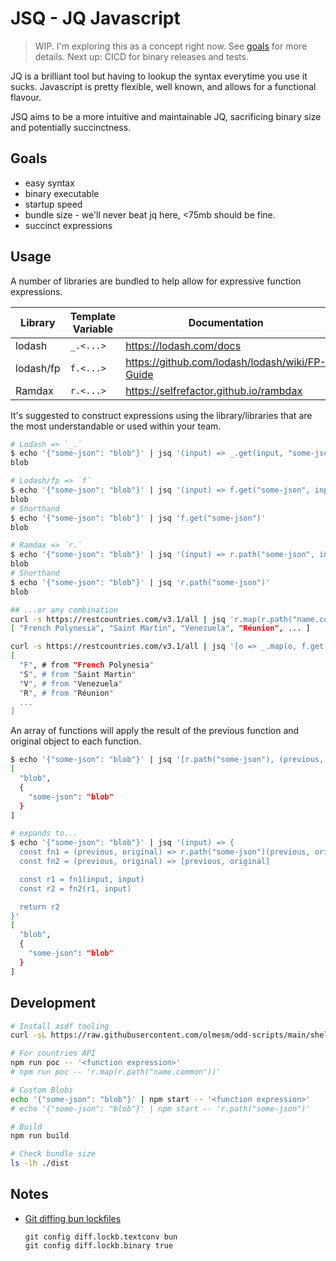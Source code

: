 # JSQ - JQ Javascript

> WIP. I'm exploring this as a concept right now. See [goals](#goals) for more details.
> Next up: CICD for binary releases and tests.

JQ is a brilliant tool but having to lookup the syntax everytime you use it sucks. Javascript is pretty flexible, well known, and allows for a functional flavour.

JSQ aims to be a more intuitive and maintainable JQ, sacrificing binary size and potentially succinctness.

## Goals

- easy syntax
- binary executable
- startup speed
- bundle size - we'll never beat jq here, <75mb should be fine.
- succinct expressions

## Usage

A number of libraries are bundled to help allow for expressive function expressions.

| Library   | Template Variable | Documentation                                    |
| --------- | ----------------- | ------------------------------------------------ |
| lodash    | `_.<...>`         | <https://lodash.com/docs>                        |
| lodash/fp | `f.<...>`         | <https://github.com/lodash/lodash/wiki/FP-Guide> |
| Ramdax    | `r.<...>`         | <https://selfrefactor.github.io/rambdax>         |

It's suggested to construct expressions using the library/libraries that are the most understandable or used within your team.

```bash
# Lodash => `_.`
$ echo '{"some-json": "blob"}' | jsq '(input) => _.get(input, "some-json")'
blob

# Lodash/fp => `f`
$ echo '{"some-json": "blob"}' | jsq '(input) => f.get("some-json", input)'
blob
# Shorthand
$ echo '{"some-json": "blob"}' | jsq 'f.get("some-json")'
blob

# Ramdax => `r.`
$ echo '{"some-json": "blob"}' | jsq '(input) => r.path("some-json", input)'
blob
# Shorthand
$ echo '{"some-json": "blob"}' | jsq 'r.path("some-json")'
blob

## ...or any combination
curl -s https://restcountries.com/v3.1/all | jsq 'r.map(r.path("name.common"))'
[ "French Polynesia", "Saint Martin", "Venezuela", "Réunion", ... ]

curl -s https://restcountries.com/v3.1/all | jsq '[o => _.map(o, f.get("name.common")), f.map(r.head)]'
[
  "F", # from "French Polynesia"
  "S", # from "Saint Martin"
  "V", # from "Venezuela"
  "R", # from "Réunion"
  ...
]
```

An array of functions will apply the result of the previous function and original object to each function.

```bash
$ echo '{"some-json": "blob"}' | jsq '[r.path("some-json"), (previous, original) => [previous, original]]'
[
  "blob",
  {
    "some-json": "blob"
  }
]

# expands to...
$ echo '{"some-json": "blob"}' | jsq '(input) => {
  const fn1 = (previous, original) => r.path("some-json")(previous, original)
  const fn2 = (previous, original) => [previous, original]

  const r1 = fn1(input, input)
  const r2 = fn2(r1, input)

  return r2
}'
[
  "blob",
  {
    "some-json": "blob"
  }
]
```

## Development

```bash
# Install asdf tooling
curl -sL https://raw.githubusercontent.com/olmesm/odd-scripts/main/shell/asdf-install.sh | bash

# For countries API
npm run poc -- '<function expression>'
# npm run poc -- 'r.map(r.path("name.common"))'

# Custom Blobs
echo '{"some-json": "blob"}' | npm start -- '<function expression>'
# echo '{"some-json": "blob"}' | npm start -- 'r.path("some-json")'

# Build
npm run build

# Check bundle size
ls -lh ./dist
```

## Notes

- [Git diffing bun lockfiles](https://bun.sh/docs/install/lockfile)

  ```
  git config diff.lockb.textconv bun
  git config diff.lockb.binary true
  ```
